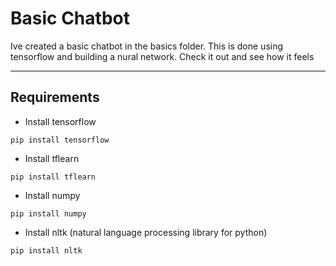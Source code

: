 # Basic Chatbot

Ive created a basic chatbot in the basics folder. This is done using tensorflow and building a nural network. Check it out and see how it feels

---

## Requirements
 - Install tensorflow
```
pip install tensorflow
```
  - Install tflearn
```
pip install tflearn
```
  - Install numpy

```
pip install numpy
```
  - Install nltk (natural language processing library for python)

```
pip install nltk
```
